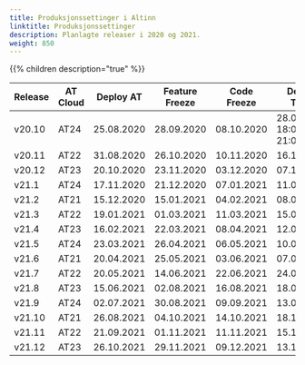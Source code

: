 ```yaml
---
title: Produksjonssettinger i Altinn
linktitle: Produksjonssettinger
description: Planlagte releaser i 2020 og 2021.
weight: 850
---
```

{{% children description="true" %}}

<table>
<thead>
<tr>
<th>Release</th>
<th>AT Cloud</th>
<th>Deploy AT</th>  
<th>Feature Freeze</th>
<th>Code Freeze</th>
<th>Deploy TT02</th>
<th>Deploy PROD</th>
</tr>
</thead>
<tbody>
<tr> <td>v20.10</td> <td>AT24</td> <td>25.08.2020</td> <td>28.09.2020</td> <td>08.10.2020</td> <td>28.09.2020 18:00-21:00</td> <td>10.11.2020</td> </tr>
<tr> <td>v20.11</td> <td>AT22</td> <td>31.08.2020</td> <td>26.10.2020</td> <td>10.11.2020</td> <td>16.11.2020</td> <td>23.11.2020</td> </tr>
<tr> <td>v20.12</td> <td>AT23</td> <td>20.10.2020</td> <td>23.11.2020</td> <td>03.12.2020</td> <td>07.12.2020</td> <td>14.12.2020</td> </tr>
<tr> <td>v21.1</td> <td>AT24</td> <td>17.11.2020</td> <td>21.12.2020</td> <td>07.01.2021</td> <td>11.01.2021</td> <td>18.01.2021</td> </tr>  
<tr> <td>v21.2</td> <td>AT21</td> <td>15.12.2020</td> <td>15.01.2021</td> <td>04.02.2021</td> <td>08.02.2021</td> <td>15.02.2021</td> </tr>
<tr> <td>v21.3</td> <td>AT22</td> <td>19.01.2021</td> <td>01.03.2021</td> <td>11.03.2021</td> <td>15.03.2021</td> <td>22.03.2021</td> </tr>
<tr> <td>v21.4</td> <td>AT23</td> <td>16.02.2021</td> <td>22.03.2021</td> <td>08.04.2021</td> <td>12.04.2021</td> <td>19.04.2021</td> </tr>
<tr> <td>v21.5</td> <td>AT24</td> <td>23.03.2021</td> <td>26.04.2021</td> <td>06.05.2021</td> <td>10.05.2021</td> <td>19.05.2021</td> </tr>
<tr> <td>v21.6</td> <td>AT21</td> <td>20.04.2021</td> <td>25.05.2021</td> <td>03.06.2021</td> <td>07.06.2021</td> <td>14.06.2021</td> </tr> 
<tr> <td>v21.7</td> <td>AT22</td> <td>20.05.2021</td> <td>14.06.2021</td> <td>22.06.2021</td> <td>24.06.2021</td> <td>01.07.2021</td> </tr>
<tr> <td>v21.8</td> <td>AT23</td> <td>15.06.2021</td> <td>02.08.2021</td> <td>16.08.2021</td> <td>18.08.2021</td> <td>25.08.2021</td> </tr>
<tr> <td>v21.9</td> <td>AT24</td> <td>02.07.2021</td> <td>30.08.2021</td> <td>09.09.2021</td> <td>13.09.2021</td> <td>20.09.2021</td> </tr>
<tr> <td>v21.10</td> <td>AT21</td> <td>26.08.2021</td> <td>04.10.2021</td> <td>14.10.2021</td> <td>18.10.2021</td> <td>25.10.2021</td> </tr>
<tr> <td>v21.11</td> <td>AT22</td> <td>21.09.2021</td> <td>01.11.2021</td> <td>11.11.2021</td> <td>15.11.2021</td> <td>22.11.2021</td> </tr>
<tr> <td>v21.12</td> <td>AT23</td> <td>26.10.2021</td> <td>29.11.2021</td> <td>09.12.2021</td> <td>13.12.2021</td> <td>20.12.2021</td> </tr>
</tbody>
</table>  


